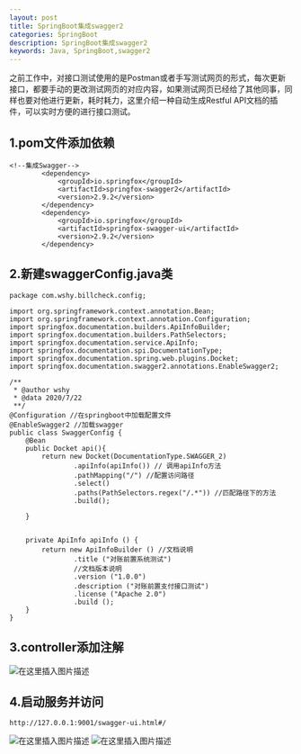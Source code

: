 ```yaml
---
layout: post
title: SpringBoot集成swagger2
categories: SpringBoot
description: SpringBoot集成swagger2
keywords: Java, SpringBoot,swagger2
---
```


之前工作中，对接口测试使用的是Postman或者手写测试网页的形式，每次更新接口，都要手动的更改测试网页的对应内容，如果测试网页已经给了其他同事，同样也要对他进行更新，耗时耗力，这里介绍一种自动生成Restful API文档的插件，可以实时方便的进行接口测试。

## 1.pom文件添加依赖

```
<!--集成Swagger-->
        <dependency>
            <groupId>io.springfox</groupId>
            <artifactId>springfox-swagger2</artifactId>
            <version>2.9.2</version>
        </dependency>
        <dependency>
            <groupId>io.springfox</groupId>
            <artifactId>springfox-swagger-ui</artifactId>
            <version>2.9.2</version>
        </dependency>
```
## 2.新建swaggerConfig.java类

```
package com.wshy.billcheck.config;

import org.springframework.context.annotation.Bean;
import org.springframework.context.annotation.Configuration;
import springfox.documentation.builders.ApiInfoBuilder;
import springfox.documentation.builders.PathSelectors;
import springfox.documentation.service.ApiInfo;
import springfox.documentation.spi.DocumentationType;
import springfox.documentation.spring.web.plugins.Docket;
import springfox.documentation.swagger2.annotations.EnableSwagger2;

/**
 * @author wshy
 * @data 2020/7/22
 **/
@Configuration //在springboot中加载配置文件
@EnableSwagger2 //加载swagger
public class SwaggerConfig {
    @Bean
    public Docket api(){
        return new Docket(DocumentationType.SWAGGER_2)
                .apiInfo(apiInfo()) // 调用apiInfo方法
                .pathMapping("/") //配置访问路径
                .select()
                .paths(PathSelectors.regex("/.*")) //匹配路径下的方法
                .build();

    }


    private ApiInfo apiInfo () {
        return new ApiInfoBuilder () //文档说明
                .title ("对账前置系统测试")
                //文档版本说明
                .version ("1.0.0")
                .description ("对账前置支付接口测试")
                .license ("Apache 2.0")
                .build ();
    }
}

```

## 3.controller添加注解
![在这里插入图片描述](https://img-blog.csdnimg.cn/20200722230056464.png?x-oss-process=image/watermark,type_ZmFuZ3poZW5naGVpdGk,shadow_10,text_aHR0cHM6Ly9ibG9nLmNzZG4ubmV0L3dlaXhpbl80MDU1MDExOA==,size_16,color_FFFFFF,t_70)
## 4.启动服务并访问

```
http://127.0.0.1:9001/swagger-ui.html#/
```
![在这里插入图片描述](https://img-blog.csdnimg.cn/2020072223024289.png?x-oss-process=image/watermark,type_ZmFuZ3poZW5naGVpdGk,shadow_10,text_aHR0cHM6Ly9ibG9nLmNzZG4ubmV0L3dlaXhpbl80MDU1MDExOA==,size_16,color_FFFFFF,t_70)
![在这里插入图片描述](https://img-blog.csdnimg.cn/20200722230429825.png?x-oss-process=image/watermark,type_ZmFuZ3poZW5naGVpdGk,shadow_10,text_aHR0cHM6Ly9ibG9nLmNzZG4ubmV0L3dlaXhpbl80MDU1MDExOA==,size_16,color_FFFFFF,t_70)